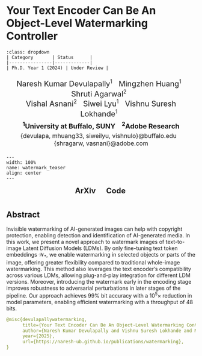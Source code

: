 # Your Text Encoder Can Be An Object-Level Watermarking Controller

```{admonition} Project details
:class: dropdown
| Category       | Status      |
|----------------|-------------|
| Ph.D. Year 1 (2024) | Under Review |
```

<head>
  <style>
    .author-container {
      text-align: center;
      /* font-family: "Times New Roman", Times, serif; */
      /* background: white; */
      /* padding: 15px; */
      width: fit-content;
      margin: 20px auto;
      /* border: 2px solid black; */
      /* border-radius: 8px; */
      /* box-shadow: 4px 4px 10px rgba(0, 0, 0, 0.2); */
    }
    .author-names {
      font-size: 20px;
      /* font-weight: bold; */
    }
    .author-names sup {
      font-size: 14px;
      padding-top: -10px;
    }
    .affiliations {
      font-size: 18px;
      margin-top: 5px;
      font-weight: bold;
    }
    .emails {
      font-size: 16px;
      margin-top: 5px;
    }
  </style>
</head>

<div class="author-container">
<!-- Author Names -->
<div class="author-names">
    Naresh Kumar Devulapally<sup>1</sup> &nbsp;
    Mingzhen Huang<sup>1</sup> &nbsp;
    Shruti Agarwal<sup>2</sup> &nbsp;
    <br>
    Vishal Asnani<sup>2</sup> &nbsp;
    Siwei Lyu<sup>1</sup> &nbsp;
    Vishnu Suresh Lokhande<sup>1</sup> &nbsp;
</div>

<!-- Affiliations -->
<div class="affiliations">
    <sup>1</sup>University at Buffalo, SUNY &nbsp;&nbsp;
    <sup>2</sup>Adobe Research
</div>

<!-- Emails -->
<div class="emails">
    {devulapa, mhuang33, siweilyu, vishnulo}@buffalo.edu &nbsp;&nbsp;
    {shragarw, vasnani}@adobe.com
</div>
</div>

```{figure} figures/watermark_teaser.jpeg
---
width: 100%
name: watermark_teaser
align: center
---
```

<head>
  <link rel="stylesheet" href="https://cdnjs.cloudflare.com/ajax/libs/font-awesome/6.4.2/css/all.min.css">
  <style>
    .content {
      text-align: center;
    }
    .social-icons {
      text-align: center;
      margin-top: -10px;
    }
    .social-icons a {
      text-decoration: none;
      font-size: 20px;
      font-weight: bold;
      margin: 10px;
      color: inherit;
      display: inline-block;
    }
    .social-icons i {
      margin-right: 6px;
    }
  </style>
</head>

<div class="social-icons">
    <a href="https://arxiv.org/abs/2503.11945" class="button">ArXiv</a>&nbsp;
    <a href="https://github.com/naresh-ub" class="button">Code</a>&nbsp;
    <!-- <a href="#" class="button">Slides</a>&nbsp; -->
</div>

## Abstract

Invisible watermarking of AI-generated images can help with copyright protection, enabling detection and identification of AI-generated media. In this work, we present a novel approach to watermark images of text-to-image Latent Diffusion Models (LDMs). By only fine-tuning text token embeddings $\mathcal{W}_*$, we enable watermarking in selected objects or parts of the image, offering greater flexibility compared to traditional whole-image watermarking. This method also leverages the text encoder’s compatibility across various LDMs, allowing plug-and-play integration for different LDM versions. Moreover, introducing the watermark early in the encoding stage improves robustness to adversarial perturbations in later stages of the pipeline. Our approach achieves $99\%$ bit accuracy with a $10^5 \times$ reduction in model parameters, enabling efficient watermarking with a throughput of $48$ bits.

```yaml
@misc{devulapallywatermarking,
      title={Your Text Encoder Can Be An Object-Level Watermarking Controller}, 
      author={Naresh Kumar Devulapally and Vishnu Suresh Lokhande and Mingzhen Huang and Shruti Agarwal and Vishal Asnani and Siwei Lyu},
      year={2025},
      url={https://naresh-ub.github.io/publications/watermarking}, 
}
```